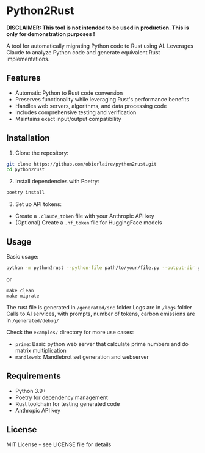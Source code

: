 # Python2Rust

**DISCLAIMER: This tool is not intended to be used in production. This is only for demonstration purposes !**

A tool for automatically migrating Python code to Rust using AI. Leverages Claude to analyze Python code and generate equivalent Rust implementations.


## Features

- Automatic Python to Rust code conversion
- Preserves functionality while leveraging Rust's performance benefits
- Handles web servers, algorithms, and data processing code
- Includes comprehensive testing and verification
- Maintains exact input/output compatibility

## Installation

1. Clone the repository:
```bash
git clone https://github.com/obierlaire/python2rust.git
cd python2rust
```

2. Install dependencies with Poetry:
```bash
poetry install
```

3. Set up API tokens:
- Create a `.claude_token` file with your Anthropic API key
- (Optional) Create a `.hf_token` file for HuggingFace models

## Usage

Basic usage:
```bash
python -m python2rust --python-file path/to/your/file.py --output-dir generated
```

or 

```
make clean
make migrate
```

The rust file is generated in `/generated/src` folder
Logs are in `/logs` folder
Calls to AI services, with prompts, number of tokens, carbon emissions are in `/generated/debug/`

Check the `examples/` directory for more use cases:
- `prime`: Basic python web server that calculate prime numbers and do matrix multiplication
- `mandleweb`: Mandlebrot set generation and webserver


## Requirements

- Python 3.9+
- Poetry for dependency management
- Rust toolchain for testing generated code
- Anthropic API key

## License

MIT License - see LICENSE file for details
